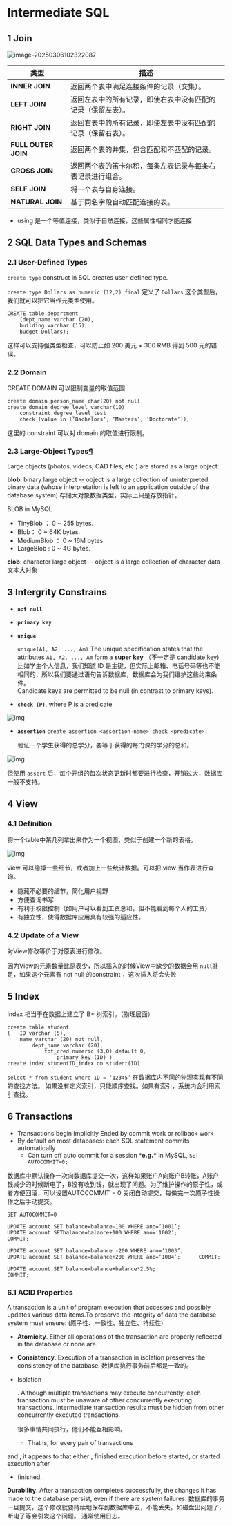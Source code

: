 # Intermediate SQL

## 1 Join

![image-20250306102322087](C:/Users/22094/Desktop/%E7%AC%94%E8%AE%B0/%E6%95%B0%E6%8D%AE%E5%BA%93%E7%B3%BB%E7%BB%9F/assets/image-20250306102322087.png)

| 类型                | 描述                                                         |
| ------------------- | ------------------------------------------------------------ |
| **INNER JOIN**      | 返回两个表中满足连接条件的记录（交集）。                     |
| **LEFT JOIN**       | 返回左表中的所有记录，即使右表中没有匹配的记录（保留左表）。 |
| **RIGHT JOIN**      | 返回右表中的所有记录，即使左表中没有匹配的记录（保留右表）。 |
| **FULL OUTER JOIN** | 返回两个表的并集，包含匹配和不匹配的记录。                   |
| **CROSS JOIN**      | 返回两个表的笛卡尔积，每条左表记录与每条右表记录进行组合。   |
| **SELF JOIN**       | 将一个表与自身连接。                                         |
| **NATURAL JOIN**    | 基于同名字段自动匹配连接的表。                               |

* using 是一个等值连接，类似于自然连接，这些属性相同才能连接



## 2 SQL Data Types and Schemas

### 2.1 User-Defined Types

`create type` construct in SQL creates user-defined type.  

`create type Dollars as numeric (12,2) final` 定义了 `Dollars` 这个类型后，我们就可以把它当作元类型使用。

```
CREATE table department
    (dept_name varchar (20),
    building varchar (15),
    budget Dollars);
```

这样可以支持强类型检查，可以防止如 200 美元 + 300 RMB 得到 500 元的错误。



### 2.2 Domain

CREATE DOMAIN 可以限制变量的取值范围

```
create domain person_name char(20) not null
create domain degree_level varchar(10)
    constraint degree_level_test
    check (value in (’Bachelors’, ’Masters’, ’Doctorate’));
```

这里的 constraint 可以对 domain 的取值进行限制。

### 2.3 Large-Object Types[¶](https://note.hobbitqia.cc/DB/db4/#large-object-types)

Large objects (photos, videos, CAD files, etc.) are stored as a large object:  

**blob**: binary large object -- object is a large  collection of uninterpreted binary data (whose interpretation is left to an application outside of the database system)
 存储大对象数据类型，实际上只是存放指针。

BLOB in MySQL 

* TinyBlob ：  0 ~ 255 bytes. 
* Blob： 0 ~ 64K bytes. 
* MediumBlob ： 0 ~ 16M bytes. 
* LargeBlob : 0 ~ 4G  bytes.

**clob**: character large object -- object is a large collection of character data
 文本大对象



## 3 Intergrity Constrains

* **`not null`**

* **`primary key`**

* **`unique`** 

   `unique(A1, A2, ..., Am)` The unique specification states that the attributes `A1, A2, ..., Am` form a **super key** （不一定是 candidate key)
   比如学生个人信息，我们知道 ID 是主键，但实际上邮箱、电话号码等也不能相同的，所以我们要通过语句告诉数据库，数据库会为我们维护这些约束条件。  
   Candidate keys are permitted to be null (in contrast to primary keys).  

* **`check (P)`**, where P is a predicate  

![img](C:/Users/22094/Desktop/%E7%AC%94%E8%AE%B0/%E6%95%B0%E6%8D%AE%E5%BA%93%E7%B3%BB%E7%BB%9F/assets/202303201018682.png) 

* **`assertion`**
   `create assertion <assertion-name> check <predicate>;`  

  验证一个学生获得的总学分，要等于获得的每门课的学分的总和。

 ![img](C:/Users/22094/Desktop/%E7%AC%94%E8%AE%B0/%E6%95%B0%E6%8D%AE%E5%BA%93%E7%B3%BB%E7%BB%9F/assets/202303201026200.png) 

但使用 `assert` 后，每个元组的每次状态更新时都要进行检查，开销过大，数据库一般不支持。



## 4 View

 

### 4.1 Definition

将一个table中某几列拿出来作为一个视图，类似于创建一个新的表格。

![img](C:/Users/22094/Desktop/%E7%AC%94%E8%AE%B0/%E6%95%B0%E6%8D%AE%E5%BA%93%E7%B3%BB%E7%BB%9F/assets/202303201029703.png) 

view 可以隐掉一些细节，或者加上一些统计数据。可以把 view 当作表进行查询。

- 隐藏不必要的细节，简化用户视野
- 方便查询书写
- 有利于权限控制（如用户可以看到工资总和，但不能看到每个人的工资）
- 有独立性，使得数据库应用具有较强的适应性。



### 4.2 Update of a View

对View修改等价于对原表进行修改。

因为View的元素数量比原表少，所以插入的时候View中缺少的数据会用 `null`补足，如果这个元素有 not null 的constraint ，这次插入将会失败



## 5 Index

Index 相当于在数据上建立了 B+ 树索引。（物理层面）

```
create table student    
(   ID varchar (5),
    name varchar (20) not null,
        dept_name varchar (20),
            tot_cred numeric (3,0) default 0,
                primary key (ID) )
create index studentID_index on student(ID)
```

`select * from student where ID = ‘12345’` 在数据库内不同的物理实现有不同的查找方法。
 如果没有定义索引，只能顺序查找。如果有索引，系统内会利用索引查找。  



## 6 Transactions

- Transactions begin implicitly
   Ended by commit work or rollback work  
- By default on most databases: each SQL statement commits automatically  
  - Can turn off auto commit for a session ***e.g.\*** in MySQL, `SET AUTOCOMMIT=0;`  

数据库中默认操作一次向数据库提交一次，这样如果账户A向账户B转账，A账户钱减少的时候断电了，B没有收到钱，就出现了问题。为了维护操作的原子性，或者方便回滚，可以设置AUTOCOMMIT = 0 关闭自动提交，每做完一次原子性操作之后手动提交。



```
SET AUTOCOMMIT=0

UPDATE account SET balance=balance-100 WHERE ano=‘1001’;
UPDATE account SETbalance=balance+100 WHERE ano=‘1002’;
COMMIT;

UPDATE account SET balance=balance -200 WHERE ano=‘1003’;
UPDATE account SET balance=balance+200 WHERE ano=‘1004’;      COMMIT;

UPDATE account SET balance=balance+balance*2.5%;
COMMIT;
```



### 6.1 ACID Properties

A  transaction  is a unit of program execution that accesses and  possibly updates various data items.To preserve the integrity of data  the database system must ensure: (原子性、一致性、独立性、持续性)

- **Atomicity**. Either all operations of the transaction are properly reflected in the database or none are.

- **Consistency**. Execution of a transaction in isolation preserves the consistency of the database.
   数据库执行事务前后都是一致的。

- Isolation

  . Although multiple transactions may  execute concurrently, each transaction must be unaware of other  concurrently executing transactions.  Intermediate transaction results  must be hidden from other concurrently executed transactions.  

  很多事情共同执行，他们不能互相影响。

  - That is, for every pair of transactions 

 and , it appears to  that either , finished execution before  started, or  started execution after 

-  finished.

**Durability**. After a transaction completes  successfully, the changes it has made to the database persist, even if  there are system failures. 
 数据库的事务一旦提交，这个修改就要持续地保存到数据库中去，不能丢失。如磁盘出问题了，断电了等会引发这个问题。
 通常使用日志。



